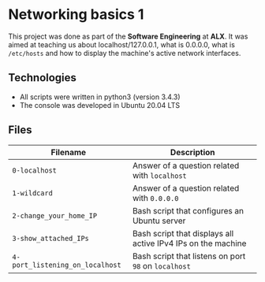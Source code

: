 # Networking basics 1
This project was done as part of the **Software Engineering** at **ALX**. It was aimed at teaching us about localhost/127.0.0.1, what is 0.0.0.0, what is `/etc/hosts` and how to display the machine's active network interfaces.

## Technologies
* All scripts were written in python3 (version 3.4.3)
* The console was developed in Ubuntu 20.04 LTS

## Files

| Filename | Description |
| -------- | ----------- |
| `0-localhost` | Answer of a question related with `localhost` |
| `1-wildcard` | Answer of a question related with `0.0.0.0` |
| `2-change_your_home_IP` | Bash script that configures an Ubuntu server |
| `3-show_attached_IPs` | Bash script that displays all active IPv4 IPs on the machine |
| `4-port_listening_on_localhost` | Bash script that listens on port `98` on `localhost` |
